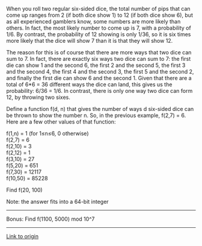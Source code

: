 When you roll two regular six-sided dice, the total number of pips that can come up ranges from 2 (if both dice show 1) to 12 (if both dice show 6), but as all experienced gamblers know, some numbers are more likely than others. In fact, the most likely number to come up is 7, with a probability of 1/6. By contrast, the probability of 12 showing is only 1/36, so it is six times more likely that the dice will show 7 than it is that they will show 12. 

The reason for this is of course that there are more ways that two dice can sum to 7. In fact, there are exactly six ways two dice can sum to 7: the first die can show 1 and the second 6, the first 2 and the second 5, the first 3 and the second 4, the first 4 and the second 3, the first 5 and the second 2, and finally the first die can show 6 and the second 1. Given that there are a total of 6*6 = 36 different ways the dice can land, this gives us the probability: 6/36 = 1/6. In contrast, there is only one way two dice can form 12, by throwing two sixes. 

Define a function f(d, n) that gives the number of ways d six-sided dice can be thrown to show the number n. So, in the previous example, f(2,7) = 6. Here are a few other values of that function:

f(1,n) = 1 (for 1&le;n&le;6, 0 otherwise)    
f(2,7) = 6        
f(2,10) = 3    
f(2,12) = 1    
f(3,10) = 27    
f(5,20) = 651    
f(7,30) = 12117    
f(10,50) = 85228    

Find f(20, 100)

Note: the answer fits into a 64-bit integer
***

Bonus: Find f(1100, 5000) mod 10^7

---

[Link to origin](https://www.reddit.com/r/dailyprogrammer/tb2h7)